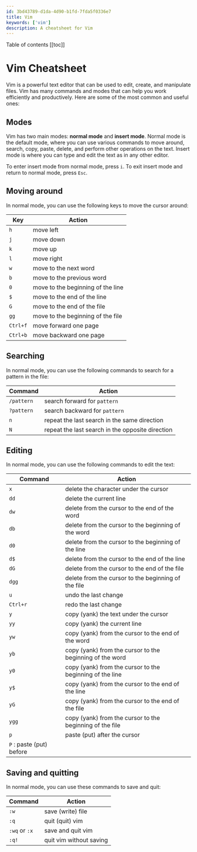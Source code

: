 ```yaml
---
id: 3bd43789-d1da-4d90-b1fd-7fda5f0336e7
title: Vim
keywords: ['vim']
description: A cheatsheet for Vim
---
```


Table of contents
[[toc]]

# Vim Cheatsheet

Vim is a powerful text editor that can be used to edit, create, and manipulate files. Vim has many commands and modes that can help you work efficiently and productively. Here are some of the most common and useful ones:

## Modes

Vim has two main modes: **normal mode** and **insert mode**. Normal mode is the default mode, where you can use various commands to move around, search, copy, paste, delete, and perform other operations on the text. Insert mode is where you can type and edit the text as in any other editor.

To enter insert mode from normal mode, press `i`. To exit insert mode and return to normal mode, press `Esc`.

## Moving around

In normal mode, you can use the following keys to move the cursor around:

| Key      | Action                            |
| -------- | --------------------------------- |
| `h`      | move left                         |
| `j`      | move down                         |
| `k`      | move up                           |
| `l`      | move right                        |
| `w`      | move to the next word             |
| `b`      | move to the previous word         |
| `0`      | move to the beginning of the line |
| `$`      | move to the end of the line       |
| `G`      | move to the end of the file       |
| `gg`     | move to the beginning of the file |
| `Ctrl+f` | move forward one page             |
| `Ctrl+b` | move backward one page            |

## Searching

In normal mode, you can use the following commands to search for a pattern in the file:

| Command    | Action                                           |
| ---------- | ------------------------------------------------ |
| `/pattern` | search forward for `pattern`                     |
| `?pattern` | search backward for `pattern`                    |
| `n`        | repeat the last search in the same direction     |
| `N`        | repeat the last search in the opposite direction |

## Editing

In normal mode, you can use the following commands to edit the text:

| Command                  | Action                                                   |
| ------------------------ | -------------------------------------------------------- |
| `x`                      | delete the character under the cursor                    |
| `dd`                     | delete the current line                                  |
| `dw`                     | delete from the cursor to the end of the word            |
| `db`                     | delete from the cursor to the beginning of the word      |
| `d0`                     | delete from the cursor to the beginning of the line      |
| `d$`                     | delete from the cursor to the end of the line            |
| `dG`                     | delete from the cursor to the end of the file            |
| `dgg`                    | delete from the cursor to the beginning of the file      |
| `u`                      | undo the last change                                     |
| `Ctrl+r`                 | redo the last change                                     |
| `y`                      | copy (yank) the text under the cursor                    |
| `yy`                     | copy (yank) the current line                             |
| `yw`                     | copy (yank) from the cursor to the end of the word       |
| `yb`                     | copy (yank) from the cursor to the beginning of the word |
| `y0`                     | copy (yank) from the cursor to the beginning of the line |
| `y$`                     | copy (yank) from the cursor to the end of the line       |
| `yG`                     | copy (yank) from the cursor to the end of the file       |
| `ygg`                    | copy (yank) from the cursor to the beginning of the file |
| `p`                      | paste (put) after the cursor                             |
| `P` : paste (put) before |

## Saving and quitting

In normal mode, you can use these commands to save and quit:

| Command       | Action                  |
| ------------- | ----------------------- |
| `:w`          | save (write) file       |
| `:q`          | quit (quit) vim         |
| `:wq` or `:x` | save and quit vim       |
| `:q!`         | quit vim without saving |
